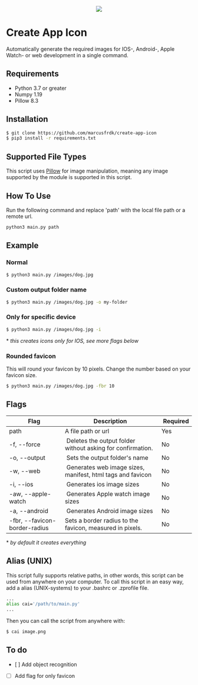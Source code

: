 <p align="center"><img src="https://i.imgur.com/RJLgSHK.png"/></p>

# Create App Icon

Automatically generate the required images for IOS-, Android-, Apple Watch- or web development in a single command.

## Requirements

- Python 3.7 or greater
- Numpy 1.19
- Pillow 8.3

## Installation

```bash
$ git clone https://github.com/marcusfrdk/create-app-icon
$ pip3 install -r requirements.txt
```

## Supported File Types

This script uses [Pillow](https://pillow.readthedocs.io/en/stable/handbook/image-file-formats.html) for image manipulation, meaning any image supported by the module is supported in this script.

## How To Use

Run the following command and replace 'path' with the local file path or a remote url.

```bash
python3 main.py path
```

## Example

### Normal

```bash
$ python3 main.py /images/dog.jpg
```

### Custom output folder name

```bash
$ python3 main.py /images/dog.jpg -o my-folder
```

### Only for specific device

```bash
$ python3 main.py /images/dog.jpg -i
```

\* _this creates icons only for IOS, see more flags below_

### Rounded favicon

This will round your favicon by 10 pixels. Change the number based on your favicon size.

```bash
$ python3 main.py /images/dog.jpg -fbr 10
```

## Flags

| Flag                          | Description                                                 |  Required |
| ----------------------------- | ----------------------------------------------------------- | --------- |
| path                          | A file path or url                                          | Yes       |
| -f, --force                   |  Deletes the output folder without asking for confirmation. | No        |
| -o, --output                  |  Sets the output folder's name                              | No        |
| -w, --web                     |  Generates web image sizes, manifest, html tags and favicon | No        |
| -i, --ios                     |  Generates ios image sizes                                  | No        |
| -aw, --apple-watch            |  Generates Apple watch image sizes                          | No        |
| -a, --android                 |  Generates Android image sizes                              | No        |
| -fbr, --favicon-border-radius | Sets a border radius to the favicon, measured in pixels.    | No        |

\* _by default it creates everything_

## Alias (UNIX)

This script fully supports relative paths, in other words, this script can be used from anywhere on your computer. To call this script in an easy way, add a alias (UNIX-systems) to your .bashrc or .zprofile file.

```bash
...
alias cai='/path/to/main.py'
...
```

Then you can call the script from anywhere with:

```bash
$ cai image.png
```

## To do

- [ ] Add object recognition
- [ ] Add flag for only favicon
